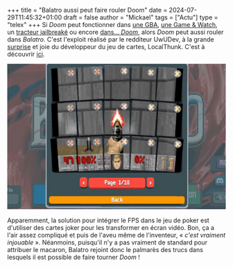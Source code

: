 +++
title = "Balatro aussi peut faire rouler Doom"
date = 2024-07-29T11:45:32+01:00
draft = false
author = "Mickael"
tags = ["Actu"]
type = "telex"
+++
Si *Doom* peut fonctionner dans [une GBA](https://itrunsdoom.tumblr.com/post/686594124750651392/the-game-boy-advance-it-almost-ran-quake-a-tech), [une Game & Watch](https://itrunsdoom.tumblr.com/post/636101690695761920/the-nintendo-game-watch-super-mario-bros-yeah), un [tracteur jailbreaké](https://x.com/kwiens/status/1558688970799648769) ou encore [dans… *Doom*](https://itrunsdoom.tumblr.com/post/689668091900313600/this-is-clearly-in-full-defiance-of-god-satan), alors *Doom* peut aussi rouler dans *Balatro*. C'est l'exploit réalisé par le redditeur UwUDev, à la grande [surprise](https://x.com/LocalThunk/status/1816567788078870924) et joie du développeur du jeu de cartes, LocalThunk. C'est à découvrir [ici](https://www.reddit.com/r/balatro/comments/1eby5y7/literally_nobody_asked_for_it_but_here_it_is_doom/).

![Doom Balatro](doom-balatro.jpg "")

Apparemment, la solution pour intégrer le FPS dans le jeu de poker est d'utiliser des cartes joker pour les transformer en écran vidéo. Bon, ça a l'air assez compliqué et puis de l'aveu même de l'inventeur, « *c'est vraiment injouable* ». Néanmoins, puisqu'il n'y a pas vraiment de standard pour attribuer le macaron, Balatro rejoint donc le palmarès des trucs dans lesquels il est possible de faire tourner *Doom* !